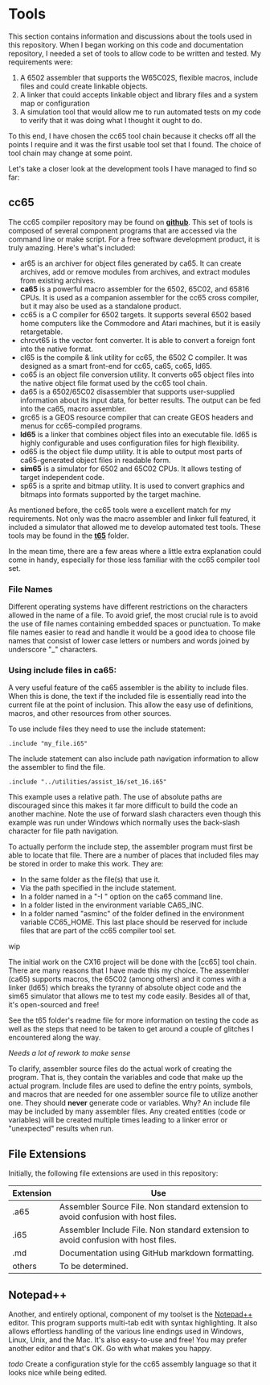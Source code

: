 # Tools

This section contains information and discussions about the tools used in this
repository. When I began working on this code and documentation repository, I
needed a set of tools to allow code to be written and tested. My requirements
were:

1. A 6502 assembler that supports the W65C02S, flexible macros, include files
and could create linkable objects.
2. A linker that could accepts linkable object and library files and a system
map or configuration
3. A simulation tool that would allow me to run automated tests on my code to
verify that it was doing what I thought it ought to do.

To this end, I have chosen the cc65 tool chain because it checks off all the
points I require and it was the first usable tool set that I found. The choice
of tool chain may change at some point.

Let's take a closer look at the development tools I have managed to find
so far:

## cc65

The cc65 compiler repository may be found on [**github**](https://cc65.github.io/).
This set of tools is composed of several component programs that are accessed
via the command line or make script. For a free software development product,
it is truly amazing. Here's what's included:

* ar65 is an archiver for object files generated by ca65. It can create archives, add or remove modules from archives, and extract modules from existing archives.
* **ca65** is a powerful macro assembler for the 6502, 65C02, and 65816 CPUs. It is used as a companion assembler for the cc65 cross compiler, but it may also be used as a standalone product.
* cc65 is a C compiler for 6502 targets. It supports several 6502 based home computers like the Commodore and Atari machines, but it is easily retargetable.
* chrcvt65 is the vector font converter. It is able to convert a foreign font into the native format.
* cl65 is the compile & link utility for cc65, the 6502 C compiler. It was designed as a smart front-end for cc65, ca65, co65, ld65.
* co65 is an object file conversion utility. It converts o65 object files into the native object file format used by the cc65 tool chain.
* da65 is a 6502/65C02 disassembler that supports user-supplied information about its input data, for better results. The output can be fed into the ca65, macro assembler.
* grc65 is a GEOS resource compiler that can create GEOS headers and menus for cc65-compiled programs.
* **ld65** is a linker that combines object files into an executable file. ld65 is highly configurable and uses configuration files for high flexibility.
* od65 is the object file dump utility. It is able to output most parts of ca65-generated object files in readable form.
* **sim65** is a simulator for 6502 and 65C02 CPUs. It allows testing of target independent code.
* sp65 is a sprite and bitmap utility. It is used to convert graphics and bitmaps into formats supported by the target machine.

As mentioned before, the cc65 tools were a excellent match for my
requirements. Not only was the macro assembler and linker full featured, it
included a simulator that allowed me to develop automated test tools. These
tools may be found in the [**t65**](../t65) folder.

In the mean time, there are a few areas where a little extra explanation
could come in handy, especially for those less familiar with the cc65 compiler
tool set.

### File Names

Different operating systems have different restrictions on the characters
allowed in the name of a file. To avoid grief, the most crucial rule is to
avoid the use of file names containing embedded spaces or punctuation. To
make file names easier to read and handle it would be a good idea to choose
file names that consist of lower case letters or numbers and words joined
by underscore "_" characters.

### Using include files in ca65:

A very useful feature of the ca65 assembler is the ability to include files.
When this is done, the text if the included file is essentially read into
the current file at the point of inclusion. This allow the easy use of
definitions, macros, and other resources from other sources.

To use include files they need to use the include statement:

    .include "my_file.i65"

The include statement can also include path navigation information to allow
the assembler to find the file.

    .include "../utilities/assist_16/set_16.i65"

This example uses a relative path. The use of absolute paths are discouraged
since this makes it far more difficult to build the code an another machine.
Note the use of forward slash characters even though this example was run
under Windows which normally uses the back-slash character for file path
navigation.

To actually perform the include step, the assembler program must first be able
to locate that file. There are a number of places that included files may be
stored in order to make this work. They are:

* In the same folder as the file(s) that use it.
* Via the path specified in the include statement.
* In a folder named in a "-I <folder>" option on the ca65 command line.
* In a folder listed in the environment variable CA65_INC.
* In a folder named "asminc" of the folder defined in the environment variable
CC65_HOME. This last place should be reserved for include files that are part
of the cc65 compiler tool set.

wip

The initial work on the CX16 project will be done with the [cc65]
tool chain. There are many reasons that I have made this my choice. The
assembler (ca65) supports macros, the 65C02 (among others) and it comes with
a linker (ld65) which breaks the tyranny of absolute object code and the sim65
simulator that allows me to test my code easily. Besides all of that, it's
open-sourced and free!

See the t65 folder's readme file for more information on testing the code as
well as the steps that need to be taken to get around a couple of glitches I
encountered along the way.


*Needs a lot of rework to make sense*

To clarify, assembler source files do the actual work of creating the program.
That is, they contain the variables and code that make up the actual program.
Include files are used to define the entry points, symbols, and macros that
are needed for one assembler source file to utilize another one. They should
**never** generate code or variables. Why? An include file may be included by
many assembler files. Any created entities (code or variables) will be created
multiple times leading to a linker error or "unexpected" results when run.

## File Extensions

Initially, the following file extensions are used in this repository:

Extension | Use
----------|----------------------------------------------------
.a65      | Assembler Source File. Non standard extension to avoid confusion with host files.
.i65      | Assembler Include File. Non standard extension to avoid confusion with host files.
.md       | Documentation using GitHub markdown formatting.
others    | To be determined.

## Notepad++

Another, and entirely optional, component of my toolset is the [Notepad++](https://notepad-plus-plus.org/)
editor. This program supports multi-tab edit with syntax highlighting. It also
allows effortless handling of the various line endings used in Windows, Linux,
Unix, and the Mac. It's also easy-to-use and free! You may prefer another
editor and that's OK. Go with what makes you happy.

_todo_ Create a configuration style for the cc65 assembly language so that it
looks nice while being edited.
